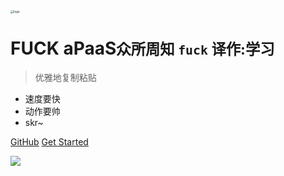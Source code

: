 <!-- _coverpage.md -->

<img src="https://static.lee1224.com/navbarlogo.png" alt="logo" style="zoom:33%;" />

# FUCK aPaaS<small>众所周知 `fuck` 译作:学习</small>

> 优雅地复制粘贴

- 速度要快
- 动作要帅
- skr~

[GitHub](https://github.com/lilp1224/aPasSdocs)
[Get Started](#aPaaS踩坑记录) 

<!-- 背景图片 --> 

![](https://static.lee1224.com/bg/bg0.jpg)

